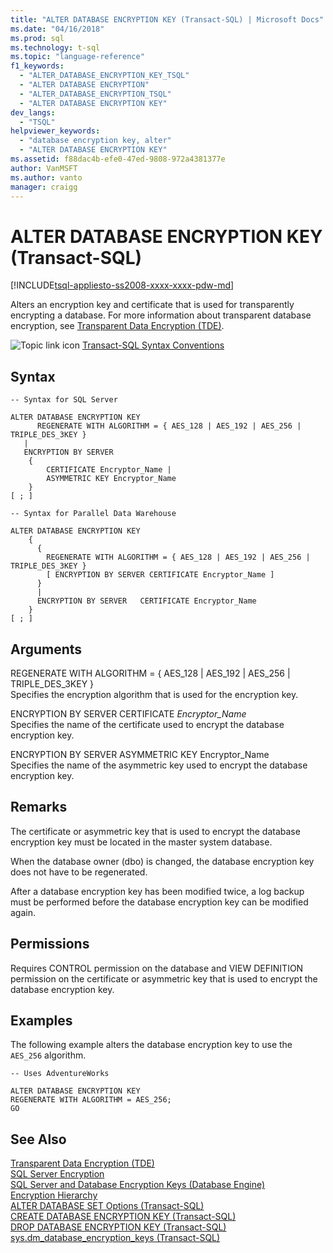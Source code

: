 ```yaml
---
title: "ALTER DATABASE ENCRYPTION KEY (Transact-SQL) | Microsoft Docs"
ms.date: "04/16/2018"
ms.prod: sql
ms.technology: t-sql
ms.topic: "language-reference"
f1_keywords: 
  - "ALTER_DATABASE_ENCRYPTION_KEY_TSQL"
  - "ALTER DATABASE ENCRYPTION"
  - "ALTER_DATABASE_ENCRYPTION_TSQL"
  - "ALTER DATABASE ENCRYPTION KEY"
dev_langs: 
  - "TSQL"
helpviewer_keywords: 
  - "database encryption key, alter"
  - "ALTER DATABASE ENCRYPTION KEY"
ms.assetid: f88dac4b-efe0-47ed-9808-972a4381377e
author: VanMSFT
ms.author: vanto
manager: craigg
---
```

# ALTER DATABASE ENCRYPTION KEY (Transact-SQL)
[!INCLUDE[tsql-appliesto-ss2008-xxxx-xxxx-pdw-md](../../includes/tsql-appliesto-ss2008-xxxx-xxxx-pdw-md.md)]

  Alters an encryption key and certificate that is used for transparently encrypting a database. For more information about transparent database encryption, see [Transparent Data Encryption &#40;TDE&#41;](../../relational-databases/security/encryption/transparent-data-encryption.md).  
  
 ![Topic link icon](../../database-engine/configure-windows/media/topic-link.gif "Topic link icon") [Transact-SQL Syntax Conventions](../../t-sql/language-elements/transact-sql-syntax-conventions-transact-sql.md)  
  
## Syntax  
  
```  
-- Syntax for SQL Server  
  
ALTER DATABASE ENCRYPTION KEY  
      REGENERATE WITH ALGORITHM = { AES_128 | AES_192 | AES_256 | TRIPLE_DES_3KEY }  
   |  
   ENCRYPTION BY SERVER   
    {  
        CERTIFICATE Encryptor_Name |  
        ASYMMETRIC KEY Encryptor_Name  
    }  
[ ; ]  
```  
  
```  
-- Syntax for Parallel Data Warehouse  
  
ALTER DATABASE ENCRYPTION KEY  
    {  
      {  
        REGENERATE WITH ALGORITHM = { AES_128 | AES_192 | AES_256 | TRIPLE_DES_3KEY }  
        [ ENCRYPTION BY SERVER CERTIFICATE Encryptor_Name ]  
      }  
      |  
      ENCRYPTION BY SERVER   CERTIFICATE Encryptor_Name    
    }  
[ ; ]  
```  
  
## Arguments  
 REGENERATE WITH ALGORITHM = { AES_128 | AES_192 | AES_256 | TRIPLE_DES_3KEY }  
 Specifies the encryption algorithm that is used for the encryption key.  
  
 ENCRYPTION BY SERVER CERTIFICATE *Encryptor_Name*  
 Specifies the name of the certificate used to encrypt the database encryption key.  
  
 ENCRYPTION BY SERVER ASYMMETRIC KEY Encryptor_Name  
 Specifies the name of the asymmetric key used to encrypt the database encryption key.  
  
## Remarks  
 The certificate or asymmetric key that is used to encrypt the database encryption key must be located in the master system database.  
  
 When the database owner (dbo) is changed, the database encryption key does not have to be regenerated.
  
 After a database encryption key has been modified twice, a log backup must be performed before the database encryption key can be modified again.  
  
## Permissions  
 Requires CONTROL permission on the database and VIEW DEFINITION permission on the certificate or asymmetric key that is used to encrypt the database encryption key.  
  
## Examples  
 The following example alters the database encryption key to use the `AES_256` algorithm.  
  
```  
-- Uses AdventureWorks  
  
ALTER DATABASE ENCRYPTION KEY  
REGENERATE WITH ALGORITHM = AES_256;  
GO  
```  
  
## See Also  
 [Transparent Data Encryption &#40;TDE&#41;](../../relational-databases/security/encryption/transparent-data-encryption.md)   
 [SQL Server Encryption](../../relational-databases/security/encryption/sql-server-encryption.md)   
 [SQL Server and Database Encryption Keys &#40;Database Engine&#41;](../../relational-databases/security/encryption/sql-server-and-database-encryption-keys-database-engine.md)   
 [Encryption Hierarchy](../../relational-databases/security/encryption/encryption-hierarchy.md)   
 [ALTER DATABASE SET Options &#40;Transact-SQL&#41;](../../t-sql/statements/alter-database-transact-sql-set-options.md)   
 [CREATE DATABASE ENCRYPTION KEY &#40;Transact-SQL&#41;](../../t-sql/statements/create-database-encryption-key-transact-sql.md)   
 [DROP DATABASE ENCRYPTION KEY &#40;Transact-SQL&#41;](../../t-sql/statements/drop-database-encryption-key-transact-sql.md)   
 [sys.dm_database_encryption_keys &#40;Transact-SQL&#41;](../../relational-databases/system-dynamic-management-views/sys-dm-database-encryption-keys-transact-sql.md)  
  
  

